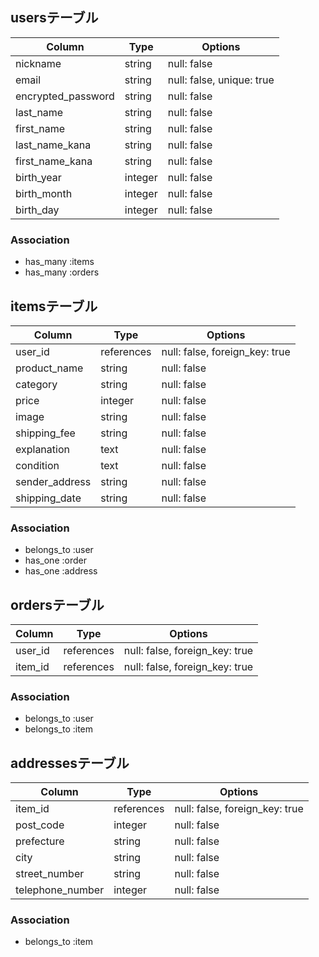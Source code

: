 ## usersテーブル
| Column             | Type    | Options     |
| ------------------ | ------- | ----------- |
| nickname           | string  | null: false |
| email              | string  | null: false, unique: true |
| encrypted_password | string  | null: false |
| last_name          | string  | null: false |
| first_name         | string  | null: false |
| last_name_kana     | string  | null: false |
| first_name_kana    | string  | null: false |
| birth_year         | integer | null: false |
| birth_month        | integer | null: false |
| birth_day          | integer | null: false |

### Association
 - has_many :items
 - has_many :orders

## itemsテーブル
| Column         | Type       | Options                        |
| -------------- | ---------- | ------------------------------ |
| user_id        | references | null: false, foreign_key: true |
| product_name   | string     | null: false                    |
| category       | string     | null: false                    |
| price          | integer    | null: false                    |
| image          | string     | null: false                    |
| shipping_fee   | string     | null: false                    |
| explanation    | text       | null: false                    |
| condition      | text       | null: false                    |
| sender_address | string     | null: false                    |
| shipping_date  | string     | null: false                    |

### Association
 - belongs_to :user
 - has_one :order
 - has_one :address

## ordersテーブル
| Column  | Type       | Options                        |
| ------- | ---------- | ------------------------------ |
| user_id | references | null: false, foreign_key: true |
| item_id | references | null: false, foreign_key: true |

### Association
 - belongs_to :user
 - belongs_to :item

## addressesテーブル
| Column           | Type       | Options                        |
| ---------------- | ---------- | ------------------------------ |
| item_id          | references | null: false, foreign_key: true |
| post_code        | integer    | null: false                    |
| prefecture       | string     | null: false                    |
| city             | string     | null: false                    |
| street_number    | string     | null: false                    |
| telephone_number | integer    | null: false                    |

### Association
 - belongs_to :item
